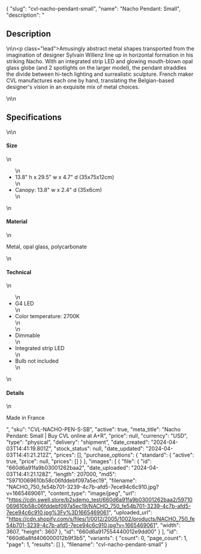 {
  "slug": "cvl-nacho-pendant-small",
  "name": "Nacho Pendant: Small",
  "description": "<h2>Description</h2>\n<!-- split -->\n<p class=\"lead\">Amusingly abstract metal shapes transported from the imagination of designer Sylvain Willenz line up in horizontal formation in his striking Nacho. With an integrated strip LED and glowing mouth-blown opal glass globe (and 2 spotlights on the larger model), the pendant straddles the divide between hi-tech lighting and surrealistic sculpture. French maker CVL manufactures each one by hand, translating the Belgian-based designer's vision in an exquisite mix of metal choices.</p>\n<!-- split -->\n<h2>Specifications</h2>\n<!-- split -->\n<h4>Size</h4>\n<ul>\n<li>13.8\" h x 29.5\" w x 4.7\" d (35x75x12cm)</li>\n<li>Canopy: 13.8\" w x 2.4\" d (35x6cm)</li>\n</ul>\n<h4>Material</h4>\n<p>Metal, opal glass, polycarbonate</p>\n<h4>Technical</h4>\n<ul>\n<li>G4 LED</li>\n<li>Color temperature: 2700K<br>\n</li>\n<li>Dimmable</li>\n<li>Integrated strip LED</li>\n<li>Bulb not included</li>\n</ul>\n<h4>Details</h4>\n<p>Made in France</p>",
  "sku": "CVL-NACHO-PEN-S-SB",
  "active": true,
  "meta_title": "Nacho Pendant: Small | Buy CVL online at A+R",
  "price": null,
  "currency": "USD",
  "type": "physical",
  "delivery": "shipment",
  "date_created": "2024-04-03T14:41:19.801Z",
  "stock_status": null,
  "date_updated": "2024-04-03T14:41:21.212Z",
  "prices": [],
  "purchase_options": {
    "standard": {
      "active": true,
      "price": null,
      "prices": []
    }
  },
  "images": [
    {
      "file": {
        "id": "660d6a91fa9b03001262baa2",
        "date_uploaded": "2024-04-03T14:41:21.128Z",
        "length": 207000,
        "md5": "59710069610b58c06fddebf097a5ec19",
        "filename": "NACHO_750_fe54b701-3239-4c7b-afd5-7ece94c6c910.jpg?v=1665469061",
        "content_type": "image/jpeg",
        "url": "https://cdn.swell.store/b2sdemo_test/660d6a91fa9b03001262baa2/59710069610b58c06fddebf097a5ec19/NACHO_750_fe54b701-3239-4c7b-afd5-7ece94c6c910.jpg%3Fv%3D1665469061",
        "uploaded_url": "https://cdn.shopify.com/s/files/1/0012/2005/1002/products/NACHO_750_fe54b701-3239-4c7b-afd5-7ece94c6c910.jpg?v=1665469061",
        "width": 3607,
        "height": 3607
      },
      "id": "660d6a917554440012e9dd00"
    }
  ],
  "id": "660d6a8fd406000012b9f3b5",
  "variants": {
    "count": 0,
    "page_count": 1,
    "page": 1,
    "results": []
  },
  "filename": "cvl-nacho-pendant-small"
}